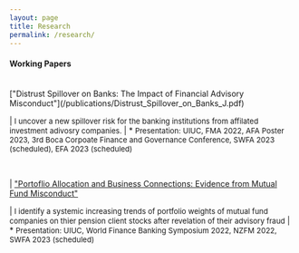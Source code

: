 ```yaml
---
layout: page
title: Research
permalink: /research/
---
```


#### **Working Papers** <br>
<br>
 ["Distrust Spillover on Banks: The Impact of Financial Advisory Misconduct"](/publications/Distrust_Spillover_on_Banks_J.pdf)

|   <font size="2">I uncover a new spillover risk for the banking institutions from affilated investment adivosry companies.</font>
|   * <font size="2"> Presentation: UIUC, FMA 2022, AFA Poster 2023, 3rd Boca Corpoate Finance and Governance Conference, SWFA 2023 (scheduled), EFA 2023 (scheduled)</font>

<br>

| ["Portoflio Allocation and Business Connections: Evidence from Mutual Fund Misconduct"]()

|   <font size="2">I identify a systemic increasing trends of portfolio weights of mutual fund companies on thier pension client stocks after revelation of their advisory fraud</font>
|   * <font size="2"> Presentation: UIUC, World Finance Banking Symposium 2022, NZFM 2022, SWFA 2023 (scheduled)</font>

